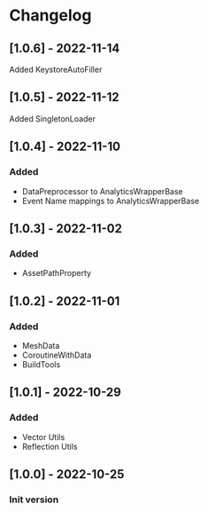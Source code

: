 # Changelog

## [1.0.6] - 2022-11-14

Added KeystoreAutoFiller

## [1.0.5] - 2022-11-12

Added SingletonLoader

## [1.0.4] - 2022-11-10

### Added
- DataPreprocessor to AnalyticsWrapperBase
- Event Name mappings to AnalyticsWrapperBase 

## [1.0.3] - 2022-11-02

### Added
- AssetPathProperty

## [1.0.2] - 2022-11-01

### Added
- MeshData
- CoroutineWithData
- BuildTools

## [1.0.1] - 2022-10-29

### Added
- Vector Utils
- Reflection Utils

## [1.0.0] - 2022-10-25

### Init version
